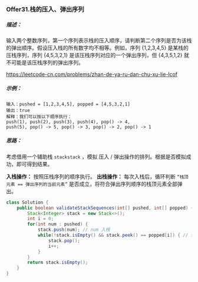 ### Offer31.栈的压入、弹出序列

##### 描述：

输入两个整数序列，第一个序列表示栈的压入顺序，请判断第二个序列是否为该栈的弹出顺序。假设压入栈的所有数字均不相等。例如，序列 {1,2,3,4,5} 是某栈的压栈序列，序列 {4,5,3,2,1} 是该压栈序列对应的一个弹出序列，但 {4,3,5,1,2} 就不可能是该压栈序列的弹出序列。

https://leetcode-cn.com/problems/zhan-de-ya-ru-dan-chu-xu-lie-lcof

##### 示例：

```
输入：pushed = [1,2,3,4,5], popped = [4,5,3,2,1]
输出：true
解释：我们可以按以下顺序执行：
push(1), push(2), push(3), push(4), pop() -> 4,
push(5), pop() -> 5, pop() -> 3, pop() -> 2, pop() -> 1
```

##### 思路：

考虑借用一个辅助栈 `stackstack` ，模拟 压入 / 弹出操作的排列。根据是否模拟成功，即可得到结果。

**入栈操作：** 按照压栈序列的顺序执行。
**出栈操作：** 每次入栈后，循环判断 `“栈顶元素 == 弹出序列的当前元素”` 是否成立，将符合弹出序列顺序的栈顶元素全部弹出。

```java
class Solution {
    public boolean validateStackSequences(int[] pushed, int[] popped) {
        Stack<Integer> stack = new Stack<>();
        int i = 0;
        for(int num : pushed) {
            stack.push(num); // num 入栈
            while(!stack.isEmpty() && stack.peek() == popped[i]) { // 循环判断与出栈
                stack.pop();
                i++;
            }
        }
        return stack.isEmpty();
    }
}
```

